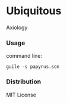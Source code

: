 # Ubiquitous
Axiology

### Usage
command line:

    guile -s papyrus.scm

### Distribution
MIT License

